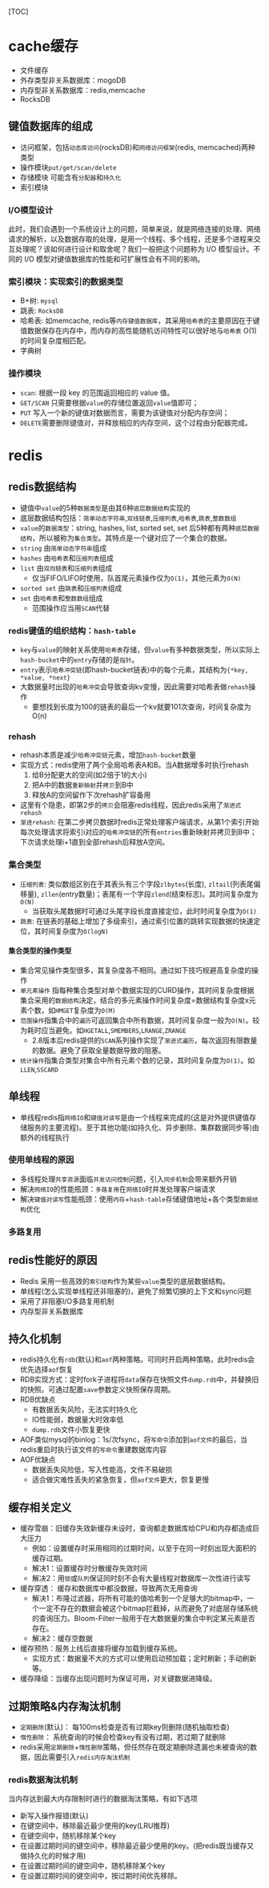 [TOC]
# cache缓存
- 文件缓存
- 外存类型非关系数据库：mogoDB
- 内存型非关系数据库：redis,memcache
- RocksDB

## 键值数据库的组成
- 访问框架，包括`动态库访问`(rocksDB)和`网络访问框架`(redis, memcached)两种类型
- 操作模块`put/get/scan/delete`
- 存储模块 可能含有`分配器`和`持久化`
- 索引模块

### I/O模型设计
此时，我们会遇到一个系统设计上的问题，简单来说，就是网络连接的处理、网络请求的解析，以及数据存取的处理，是用一个线程、多个线程，还是多个进程来交互处理呢？该如何进行设计和取舍呢？我们一般把这个问题称为 I/O 模型设计。不同的 I/O 模型对键值数据库的性能和可扩展性会有不同的影响。

### 索引模块：实现索引的数据类型
- B+树: `mysql`
- 跳表: `RocksDB`
- 哈希表: 如memcache, redis等`内存键值数据库`，其采用`哈希表`的主要原因在于键值数据保存在内存中，而内存的高性能随机访问特性可以很好地与`哈希表` O(1) 的时间复杂度相匹配。
- 字典树

### 操作模块
- `scan`: 根据一段 key 的范围返回相应的 value 值。
- `GET/SCAN` 只需要根据`value`的存储位置返回`value`值即可；
- `PUT` 写入一个新的键值对数据而言，需要为该键值对分配内存空间；
- `DELETE`需要删除键值对，并释放相应的内存空间，这个过程由分配器完成。

# redis
## redis数据结构
- 键值中`value`的5种`数据类型`是由其6种`底层数据结构`实现的
- 底层数据结构包括：`简单动态字符串`,`双线链表`,`压缩列表`,`哈希表`,`跳表`,`整数数组`
- `value`的`数据类型`：string, hashes, list, sorted set, set 后5种都有两种`底层数据结构`，所以被称为`集合类型`。其特点是一个键对应了一个集合的数据。
- `string` 由`简单动态字符串`组成
- `hashes` 由`哈希表`和`压缩列表`组成
- `list` 由`双向链表`和`压缩列表`组成
	+ 仅当FIFO/LIFO时使用，队首尾元素操作仅为`O(1)`，其他元素为`O(N)`
- `sorted set` 由`跳表`和`压缩列表`组成
- `set` 由`哈希表`和`整数数组`组成
	+ 范围操作应当用`SCAN`代替

### redis键值的组织结构：`hash-table`
- `key`与`value`的映射关系使用`哈希表`存储，但`value`有多种数据类型，所以实际上`hash-bucket`中的`entry`存储的是`指针`。
- `entry`表示`哈希冲突链`(即hash-bucket链表)中的每个元素，其结构为`{*key, *value, *next}`
- 大数据量时出现的`哈希冲突`会导致查询kv变慢，因此需要对哈希表做`rehash`操作
	+ 要想找到长度为100的链表的最后一个kv就要101次查询，时间复杂度为O(n)

### rehash
- rehash本质是减少`哈希冲突链`元素，增加`hash-bucket`数量
- 实现方式：redis使用了两个全局哈希表A和B。当A数据增多时执行rehash
	1. 给B分配更大的空间(如2倍于1的大小)
	2. 把A中的数据`重新映射`并`拷贝`到B中
	3. 释放A的空间留作下次rehash扩容备用
- 这里有个隐患，即第2步的`拷贝`会阻塞redis线程，因此redis采用了`渐进式rehash`
- `渐进rehash`: 在第二步拷贝数据时redis正常处理客户端请求，从第1个索引开始每次处理请求将索引i对应的`哈希冲突链`的所有`entries`重新映射并拷贝到B中；下次请求处理i+1直到全部rehash后释放A空间。

### 集合类型
- `压缩列表`: 类似数组区别在于其表头有三个字段`zlbytes`(长度), `zltail`(列表尾偏移量), `zllen`(entry数量)；表尾有一个字段`zlend`(结束标志)。其时间复杂度为`O(N)`
	+ 当获取头尾数据时可通过头尾字段长度直接定位，此时时间复杂度为`O(1)`
- `跳表`: 在链表的基础上增加了多级索引，通过索引位置的跳转实现数据的快速定位，其时间复杂度为`O(logN)`

#### 集合类型的操作类型
- 集合常见操作类型很多，其复杂度各不相同。通过如下技巧规避高复杂度的操作
- `单元素操作` 指每种集合类型对单个数据实现的CURD操作，其时间复杂度根据集合采用的`数据结构`决定，结合的多元素操作时间复杂度=数据结构复杂度x元素个数，如`HMGET`复杂度为`O(M)`
- `范围操作`指集合中的`遍历`可返回集合中所有数据，其时间复杂度一般为`O(N)`。较为耗时应当避免。如`HGETALL`,`SMEMBERS`,`LRANGE`,`ZRANGE`
	+ 2.8版本后redis提供的`SCAN`系列操作实现了`渐进式遍历`，每次返回有限数量的数据。避免了获取全量数据导致的阻塞。
- `统计操作`指集合类型对集合中所有元素个数的记录，其时间复杂度为`O(1)`。如`LLEN`,`SSCARD`


## 单线程
- 单线程redis指`网络IO`和`键值对读写`是由一个线程来完成的(这是对外提供键值存储服务的主要流程)。至于其他功能(如持久化、异步删除、集群数据同步等)由额外的线程执行

### 使用单线程的原因
- 多线程处理`共享资源`面临`并发访问控制`问题，引入`同步机制`会带来额外开销
- 解决`网络IO`的性能瓶颈：`多路复用`在`网络IO`时并发处理客户端请求
- 解决`键值对读写`性能瓶颈：使用`内存`+`hash-table`存储键值地址+各个类型`数据结构`优化

### 多路复用



## redis性能好的原因
- Redis 采用一些高效的`索引结构`作为某些`value`类型的底层数据结构。
- 单线程(怎么实现单线程还非阻塞的)，避免了频繁切换的上下文和sync问题
- 采用了非阻塞I/O多路复用机制
- 内存型非关系数据库

## 持久化机制
- redis持久化有`rdb`(默认)和`aof`两种策略。可同时开启两种策略，此时redis会优先选择`aof`恢复
- RDB实现方式：定时fork子进程将`data`保存在快照文件`dump.rdb`中，并替换旧的快照。可通过配置`save`参数定义快照保存周期。
- RDB优缺点
	+ 有数据丢失风险，无法实时持久化
	+ IO性能弱，数据量大时效率低
	+ `dump.rdb`文件小恢复更快
- AOF类似mysql的binlog：1s/次fsync，将`写命令`添加到`aof文件`的最后，当redis重启时执行该文件的`写命令`重建数据库内容
- AOF优缺点
	+ 数据丢失风险低，写入性能高，文件不易破损
	+ 适合做灾难性丢失的紧急恢复，但`aof文件`更大，恢复更慢

## 缓存相关定义
- 缓存雪崩：旧缓存失效新缓存未设时，查询都走数据库给CPU和内存都造成巨大压力
	+ 例如：设置缓存时采用相同的过期时间，以至于在同一时刻出现大面积的缓存过期。
	+ 解决1：设置缓存时分散缓存失效时间
	+ 解决2：用`锁`或`队列`保证同时刻不会有大量线程对数据库一次性进行读写
- 缓存穿透： 缓存和数据库中都没数据，导致两次无用查询
	+ 解决1：布隆过滤器，将所有可能的值哈希到一个足够大的bitmap中，一个一定不存在的数据会被这个bitmap拦截掉，从而避免了对底层存储系统的查询压力。Bloom-Filter一般用于在大数据量的集合中判定某元素是否存在。
	+ 解决2：缓存空数据
- 缓存预热：服务上线后直接将缓存加载到缓存系统。
	+ 实现方式：数据量不大的方式可以使用启动预加载；定时刷新；手动刷新等。
- 缓存降级：当缓存出现问题时为保证可用，对关键数据进降级。

## 过期策略&内存淘汰机制
- `定期删除`(默认)： 每100ms检查是否有过期key则删除(随机抽取检查)
- `惰性删除`： 系统查询的时候会检查key有没有过期，若过期了就删除
- redis采用`定期删除`+`惰性删除`策略，但任然存在既定期删除遗漏也未被查询的数据，因此需要引入`redis内存淘汰机制`

### redis数据淘汰机制
当内存达到最大内存限制时进行的数据淘汰策略，有如下选项

- 新写入操作报错(默认)
- 在键空间中，移除最近最少使用的key(LRU推荐)
- 在键空间中，随机移除某个key
- 在设置过期时间的键空间中，移除最近最少使用的key。(把redis既当缓存又做持久化的时候才用)
- 在设置过期时间的键空间中，随机移除某个key
- 在设置过期时间的键空间中，按过期时间优先移除。


